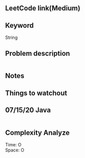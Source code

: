 ## LeetCode link(Medium)


## Keyword
String

## Problem description
```

```



## Notes


## Things to watchout

## 07/15/20 Java

```java


```
## Complexity Analyze
Time: O       \
Space: O